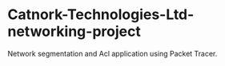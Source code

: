 # Catnork-Technologies-Ltd-networking-project
Network segmentation and Acl application using Packet Tracer.
